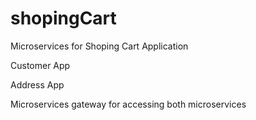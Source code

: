 # shopingCart
Microservices for Shoping Cart Application


Customer App

Address App

Microservices gateway for accessing both microservices


